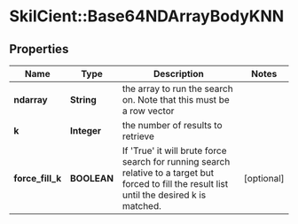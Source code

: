 # SkilCient::Base64NDArrayBodyKNN

## Properties
Name | Type | Description | Notes
------------ | ------------- | ------------- | -------------
**ndarray** | **String** | the array to run the search on. Note that this must be a row vector | 
**k** | **Integer** | the number of results to retrieve | 
**force_fill_k** | **BOOLEAN** | If &#39;True&#39; it will brute force search for running search relative to a target but forced to fill the result list until the desired k is matched. | [optional] 


